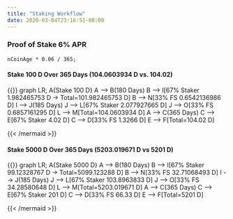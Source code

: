 ```yaml
---
title: "Staking Workflow"
date: 2020-03-04T23:16:51-08:00
---
```

### Proof of Stake 6% APR
```
nCoinAge * 0.06 / 365;
```
#### Stake 100 D Over 365 Days (104.0603934 D vs. 104.02)
{{<mermaid align="left">}}
graph LR;
    A{Stake 100 D}
    A --> B(180 Days)
    B --> I[67% Staker 1.982465753 D -> Total=101.982465753 D]
    B --> N[33% FS 0.6542136986 D]
    I --> J(185 Days)
    J --> L[67% Staker 2.077927665 D]
    J --> O[33% FS 0.6857161295 D]
    L --> M[Total=104.0603934 D]
    A --> C(365 Days)
    C --> E[67% Staker 4.02 D]
    C --> D[33% FS 1.3266 D]
    E --> F[Total=104.02 D]

{{< /mermaid >}}

#### Stake 5000 D Over 365 Days (5203.019671 D vs 5201 D)
{{<mermaid align="left">}}
graph LR;
    A{Stake 5000 D}
    A --> B(180 Days)
    B --> I[67% Staker 99.12328767 D -> Total=5099.123288 D]
    B --> N[33% FS 32.71068493 D]
    I --> J(185 Days)
    J --> L[67% Staker 103.8963833 D]
    J --> O[33% FS 34.28580648 D]
    L --> M[Total=5203.019671 D]
    A --> C(365 Days)
    C --> E[67% Staker 201 D]
    C --> D[33% FS 66.33 D]
    E --> F[Total=5201 D]

{{< /mermaid >}}
